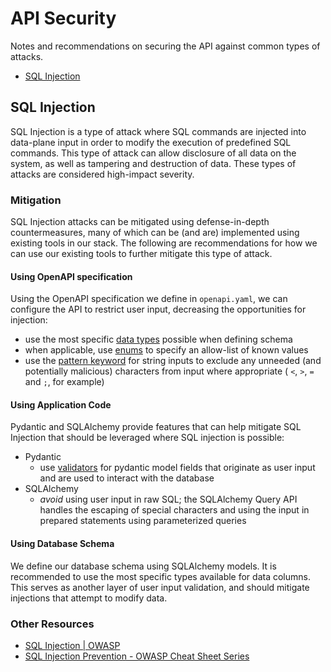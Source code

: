 # API Security

Notes and recommendations on securing the API against common types of attacks.

- [SQL Injection](#sql-injection)

## SQL Injection

SQL Injection is a type of attack where SQL commands are injected into data-plane input in order to modify the execution of predefined SQL commands. This type of attack can allow disclosure of all data on the system, as well as tampering and destruction of data. These types of attacks are considered high-impact severity.


### Mitigation

SQL Injection attacks can be mitigated using defense-in-depth countermeasures, many of which can be (and are) implemented using existing tools in our stack. The following are recommendations for how we can use our existing tools to further mitigate this type of attack.

#### Using OpenAPI specification

Using the OpenAPI specification we define in `openapi.yaml`, we can configure the API to restrict user input, decreasing the opportunities for injection:
- use the most specific [data types](https://swagger.io/docs/specification/data-models/data-types/) possible when defining schema
- when applicable, use [enums](https://swagger.io/docs/specification/data-models/enums/) to specify an allow-list of known values
- use the [pattern keyword](https://swagger.io/docs/specification/data-models/data-types/#pattern) for string inputs to exclude any unneeded (and potentially malicious) characters from input where appropriate ( `<`, `>`, `=` and `;`, for example)

#### Using Application Code

Pydantic and SQLAlchemy provide features that can help mitigate SQL Injection that should be leveraged where SQL injection is possible:
- Pydantic
  - use [validators](https://pydantic-docs.helpmanual.io/usage/validators/) for pydantic model fields that originate as user input and are used to interact with the database
- SQLAlchemy
  - _avoid_ using user input in raw SQL; the SQLAlchemy Query API handles the escaping of special characters and using the input in prepared statements using parameterized queries

#### Using Database Schema

We define our database schema using SQLAlchemy models. It is recommended to use the most specific types available for data columns. This serves as another layer of user input validation, and should mitigate injections that attempt to modify data.


### Other Resources

- [SQL Injection | OWASP](https://owasp.org/www-community/attacks/SQL_Injection)
- [SQL Injection Prevention - OWASP Cheat Sheet Series](https://cheatsheetseries.owasp.org/cheatsheets/SQL_Injection_Prevention_Cheat_Sheet.html)
